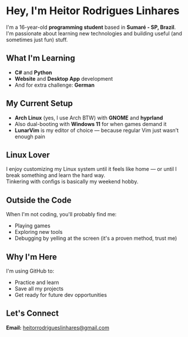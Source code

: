 #  Hey, I'm Heitor Rodrigues Linhares

I'm a 16-year-old **programming student** based in **Sumaré - SP, Brazil**.  
I'm passionate about learning new technologies and building useful (and sometimes just fun) stuff.

##  What I'm Learning
- **C#** and **Python**
- **Website** and **Desktop App** development
- And for extra challenge: **German** 

##  My Current Setup
-  **Arch Linux** (yes, I use Arch BTW) with **GNOME** and **hyprland**
-  Also dual-booting with **Windows 11** for when games demand it
-  **LunarVim** is my editor of choice — because regular Vim just wasn’t enough pain

##  Linux Lover
I enjoy customizing my Linux system until it feels like home — or until I break something and learn the hard way.  
Tinkering with configs is basically my weekend hobby.

##  Outside the Code
When I'm not coding, you'll probably find me:
- Playing games
- Exploring new tools
- Debugging by yelling at the screen (it's a proven method, trust me)

##  Why I'm Here
I'm using GitHub to:
- Practice and learn
- Save all my projects
- Get ready for future dev opportunities

##  Let's Connect
**Email:** heitorrodrigueslinhares@gmail.com  
